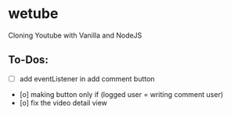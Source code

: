 # wetube

Cloning Youtube with Vanilla and NodeJS

## To-Dos:

- [ ] add eventListener in add comment button
- [o] making button only if (logged user = writing comment user)
- [o] fix the video detail view
